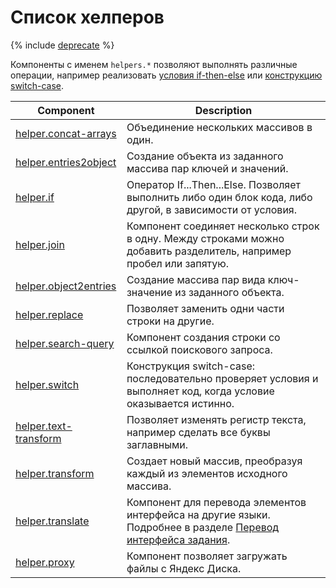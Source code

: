 # Список хелперов

{% include [deprecate](../../_includes/deprecate.md) %}

Компоненты с именем `helpers.*` позволяют выполнять различные операции, например реализовать [условия if-then-else](helper.if.md) или [конструкцию switch-case](helper.switch.md).

| Component                                         | Description                                                                                                                                                                                    |
| ------------------------------------------------- | ---------------------------------------------------------------------------------------------------------------------------------------------------------------------------------------------- |
| [helper.concat-arrays](helper.concat-arrays.md)   | Объединение нескольких массивов в один.                                                                                                                                                        |
| [helper.entries2object](helper.entries2object.md) | Создание объекта из заданного массива пар ключей и значений.                                                                                                                                   |
| [helper.if](helper.if.md)                         | Оператор If...Then...Else. Позволяет выполнить либо один блок кода, либо другой, в зависимости от условия.                                                                                     |
| [helper.join](helper.join.md)                     | Компонент соединяет несколько строк в одну. Между строками можно добавить разделитель, например пробел или запятую.                                                                            |
| [helper.object2entries](helper.object2entries.md) | Создание массива пар вида ключ-значение из заданного объекта.                                                                                                                                  |
| [helper.replace](helper.replace.md)               | Позволяет заменить одни части строки на другие.                                                                                                                                                |
| [helper.search-query](helper.search-query.md)     | Компонент создания строки со ссылкой поискового запроса.                                                                                                                                       |
| [helper.switch](helper.switch.md)                 | Конструкция switch-case: последовательно проверяет условия и выполняет код, когда условие оказывается истинно.                                                                                 |
| [helper.text-transform](helper.text-transform.md) | Позволяет изменять регистр текста, например сделать все буквы заглавными.                                                                                                                      |
| [helper.transform](helper.transform.md)           | Создает новый массив, преобразуя каждый из элементов исходного массива.                                                                                                                        |
| [helper.translate](helper.translate.md)           | Компонент для перевода элементов интерфейса на другие языки. Подробнее в разделе [Перевод интерфейса задания](../../guide/concepts/project-languages#interface-translate). |
| [helper.proxy](helper.proxy.md)                   | Компонент позволяет загружать файлы с Яндекс Диска.                                                                                                                                            |
